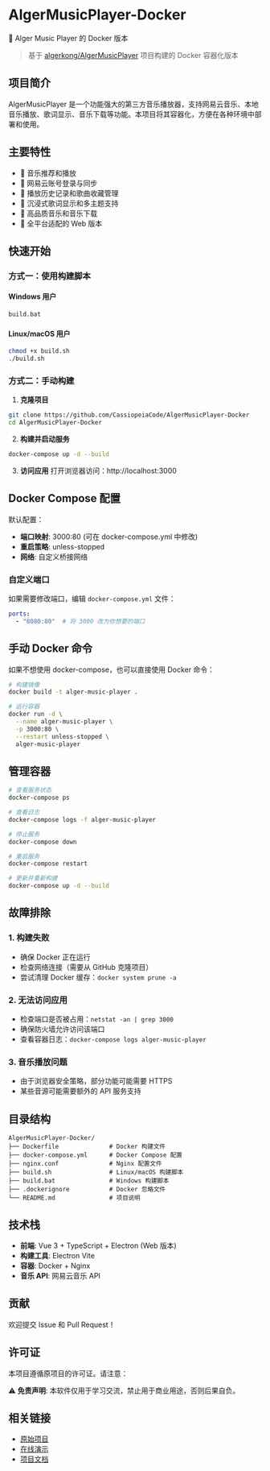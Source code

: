 # AlgerMusicPlayer-Docker

🎵 Alger Music Player 的 Docker 版本

> 基于 [algerkong/AlgerMusicPlayer](https://github.com/algerkong/AlgerMusicPlayer) 项目构建的 Docker 容器化版本

## 项目简介

AlgerMusicPlayer 是一个功能强大的第三方音乐播放器，支持网易云音乐、本地音乐播放、歌词显示、音乐下载等功能。本项目将其容器化，方便在各种环境中部署和使用。

## 主要特性

- 🎵 音乐推荐和播放
- 🔐 网易云账号登录与同步
- 📝 播放历史记录和歌曲收藏管理
- 🎨 沉浸式歌词显示和多主题支持
- 🎼 高品质音乐和音乐下载
- 🚀 全平台适配的 Web 版本

## 快速开始

### 方式一：使用构建脚本

#### Windows 用户
```cmd
build.bat
```

#### Linux/macOS 用户
```bash
chmod +x build.sh
./build.sh
```

### 方式二：手动构建

1. **克隆项目**
```bash
git clone https://github.com/CassiopeiaCode/AlgerMusicPlayer-Docker
cd AlgerMusicPlayer-Docker
```

2. **构建并启动服务**
```bash
docker-compose up -d --build
```

3. **访问应用**
打开浏览器访问：http://localhost:3000

## Docker Compose 配置

默认配置：
- **端口映射**: 3000:80 (可在 docker-compose.yml 中修改)
- **重启策略**: unless-stopped
- **网络**: 自定义桥接网络

### 自定义端口

如果需要修改端口，编辑 `docker-compose.yml` 文件：

```yaml
ports:
  - "8080:80"  # 将 3000 改为你想要的端口
```

## 手动 Docker 命令

如果不想使用 docker-compose，也可以直接使用 Docker 命令：

```bash
# 构建镜像
docker build -t alger-music-player .

# 运行容器
docker run -d \
  --name alger-music-player \
  -p 3000:80 \
  --restart unless-stopped \
  alger-music-player
```

## 管理容器

```bash
# 查看服务状态
docker-compose ps

# 查看日志
docker-compose logs -f alger-music-player

# 停止服务
docker-compose down

# 重启服务
docker-compose restart

# 更新并重新构建
docker-compose up -d --build
```

## 故障排除

### 1. 构建失败
- 确保 Docker 正在运行
- 检查网络连接（需要从 GitHub 克隆项目）
- 尝试清理 Docker 缓存：`docker system prune -a`

### 2. 无法访问应用
- 检查端口是否被占用：`netstat -an | grep 3000`
- 确保防火墙允许访问该端口
- 查看容器日志：`docker-compose logs alger-music-player`

### 3. 音乐播放问题
- 由于浏览器安全策略，部分功能可能需要 HTTPS
- 某些音源可能需要额外的 API 服务支持

## 目录结构

```
AlgerMusicPlayer-Docker/
├── Dockerfile              # Docker 构建文件
├── docker-compose.yml      # Docker Compose 配置
├── nginx.conf              # Nginx 配置文件
├── build.sh                # Linux/macOS 构建脚本
├── build.bat               # Windows 构建脚本
├── .dockerignore           # Docker 忽略文件
└── README.md               # 项目说明
```

## 技术栈

- **前端**: Vue 3 + TypeScript + Electron (Web 版本)
- **构建工具**: Electron Vite
- **容器**: Docker + Nginx
- **音乐 API**: 网易云音乐 API

## 贡献

欢迎提交 Issue 和 Pull Request！

## 许可证

本项目遵循原项目的许可证。请注意：

⚠️ **免责声明**: 本软件仅用于学习交流，禁止用于商业用途，否则后果自负。

## 相关链接

- [原始项目](https://github.com/algerkong/AlgerMusicPlayer)
- [在线演示](http://music.alger.fun/)
- [项目文档](https://www.yuque.com/alger-pfg5q/ip4f1a/bmgmfmghnhgwghkm)
